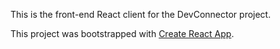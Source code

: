 This is the front-end React client for the DevConnector project.

This project was bootstrapped with [Create React App](https://github.com/facebookincubator/create-react-app).